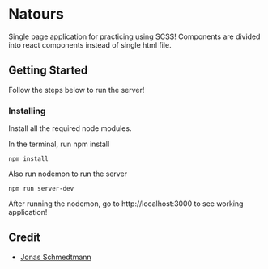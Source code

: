 # Natours

Single page application for practicing using SCSS! Components are divided into react components instead of single html file.

## Getting Started

Follow the steps below to run the server!

### Installing

Install all the required node modules.

In the terminal, run npm install

```
npm install
```

Also run nodemon to run the server

```
npm run server-dev
```

After running the nodemon, go to http://localhost:3000 to see working application!

## Credit

- [Jonas Schmedtmann](https://www.udemy.com/advanced-css-and-sass/) 
